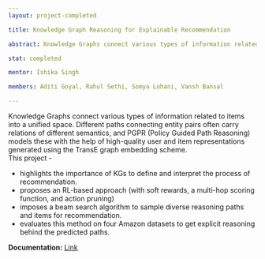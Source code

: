 ```yaml
---
layout: project-completed

title: Knowledge Graph Reasoning for Explainable Recommendation

abstract: Knowledge Graphs connect various types of information related to items into a unified space. Different paths connecting entity pairs often carry relations of different semantics, and PGPR  (Policy Guided Path Reasoning) models these with the help of high-quality user and item representations generated using the TransE graph embedding scheme.

stat: completed 

mentor: Ishika Singh

members: Aditi Goyal, Rahul Sethi, Somya Lohani, Vansh Bansal

---
```

Knowledge Graphs connect various types of information related to items into a unified space. Different paths connecting entity pairs often carry relations of different semantics, and PGPR  (Policy Guided Path Reasoning) models these with the help of high-quality user and item representations generated using the TransE graph embedding scheme.<br>
This project - 
* highlights the importance of KGs to define and interpret the process of recommendation.
* proposes an RL-based approach (with soft rewards, a multi-hop scoring function, and action pruning)
* imposes a beam search algorithm to sample diverse reasoning paths and items for recommendation.
* evaluates this method on four Amazon datasets to get explicit reasoning behind the predicted paths.

**Documentation:** <a href="https://drive.google.com/file/d/1F_YY4tiMp32ScnPEHhErjf_J4efssmzw/view?usp=sharing" target="_blank">Link</a><br>
